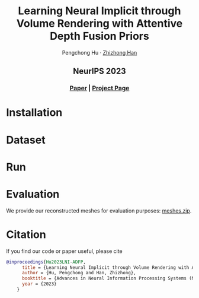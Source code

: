 <p align="center">

  <h1 align="center">Learning Neural Implicit through Volume Rendering with Attentive Depth Fusion Priors</h1>
  <p align="center">
    <a>Pengchong Hu</a>
    ·
    <a href="https://h312h.github.io/">Zhizhong Han</a>

  </p>
  <h2 align="center">NeurIPS 2023</h2>
  <h3 align="center"><a href="http://arxiv.org/abs/2310.11598">Paper</a> | <a href="https://machineperceptionlab.github.io/Attentive_DF_Prior/">Project Page</a> </h3>
  <div align="center"></div>
</p>

# Installation

# Dataset

# Run

# Evaluation
We provide our reconstructed meshes for evaluation purposes: <a href="https://drive.google.com/file/d/1MUGPRbzL9yfWQ14QwLb91Gigsh0CegVX/view?usp=share_link" target="_blank" rel="noopener">meshes.zip</a>.

# Citation
If you find our code or paper useful, please cite
```bibtex
@inproceedings{Hu2023LNI-ADFP,
      title = {Learning Neural Implicit through Volume Rendering with Attentive Depth Fusion Priors},
      author = {Hu, Pengchong and Han, Zhizhong},
      booktitle = {Advances in Neural Information Processing Systems (NeurIPS)},
      year = {2023}
    }
```
